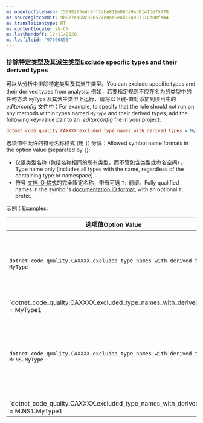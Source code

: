 ```yaml
---
ms.openlocfilehash: 150882f3e4c9ff7abe811e09da94b8141de75778
ms.sourcegitcommit: 9b877e160c326577e8aa5ead22a937110d80fa44
ms.translationtype: MT
ms.contentlocale: zh-CN
ms.lasthandoff: 12/11/2020
ms.locfileid: "97366855"
---
```

### <a name="exclude-specific-types-and-their-derived-types"></a><span data-ttu-id="9df77-101">排除特定类型及其派生类型</span><span class="sxs-lookup"><span data-stu-id="9df77-101">Exclude specific types and their derived types</span></span>

<span data-ttu-id="9df77-102">可以从分析中排除特定类型及其派生类型。</span><span class="sxs-lookup"><span data-stu-id="9df77-102">You can exclude specific types and their derived types from analysis.</span></span> <span data-ttu-id="9df77-103">例如，若要指定规则不应在名为的类型中的任何方法 `MyType` 及其派生类型上运行，请将以下键-值对添加到项目中的 *editorconfig* 文件中：</span><span class="sxs-lookup"><span data-stu-id="9df77-103">For example, to specify that the rule should not run on any methods within types named `MyType` and their derived types, add the following key-value pair to an *.editorconfig* file in your project:</span></span>

```ini
dotnet_code_quality.CAXXXX.excluded_type_names_with_derived_types = MyType
```

<span data-ttu-id="9df77-104">选项值中允许的符号名称格式 (用 `|`) 分隔：</span><span class="sxs-lookup"><span data-stu-id="9df77-104">Allowed symbol name formats in the option value (separated by `|`):</span></span>

- <span data-ttu-id="9df77-105">仅限类型名称 (包括名称相同的所有类型，而不管包含类型或命名空间) 。</span><span class="sxs-lookup"><span data-stu-id="9df77-105">Type name only (includes all types with the name, regardless of the containing type or namespace)..</span></span>
- <span data-ttu-id="9df77-106">符号 [文档 ID 格式](../../docs/csharp/programming-guide/xmldoc/processing-the-xml-file.md#id-strings)的完全限定名称，带有可选 `T:` 前缀。</span><span class="sxs-lookup"><span data-stu-id="9df77-106">Fully qualified names in the symbol's [documentation ID format](../../docs/csharp/programming-guide/xmldoc/processing-the-xml-file.md#id-strings), with an optional `T:` prefix.</span></span>

<span data-ttu-id="9df77-107">示例：</span><span class="sxs-lookup"><span data-stu-id="9df77-107">Examples:</span></span>

| <span data-ttu-id="9df77-108">选项值</span><span class="sxs-lookup"><span data-stu-id="9df77-108">Option Value</span></span> | <span data-ttu-id="9df77-109">总结</span><span class="sxs-lookup"><span data-stu-id="9df77-109">Summary</span></span> |
| --- | --- |
|`dotnet_code_quality.CAXXXX.excluded_type_names_with_derived_types = MyType` | <span data-ttu-id="9df77-110">匹配名为的所有类型 `MyType` 及其所有派生类型。</span><span class="sxs-lookup"><span data-stu-id="9df77-110">Matches all types named `MyType` and all of their derived types.</span></span> |
|`dotnet_code_quality.CAXXXX.excluded_type_names_with_derived_types = MyType1|MyType2` | <span data-ttu-id="9df77-111">匹配名为或及其 `MyType1` `MyType2` 所有派生类型的所有类型。</span><span class="sxs-lookup"><span data-stu-id="9df77-111">Matches all types named either `MyType1` or `MyType2` and all of their derived types.</span></span> |
|`dotnet_code_quality.CAXXXX.excluded_type_names_with_derived_types = M:NS.MyType` | <span data-ttu-id="9df77-112">匹配 `MyType` 具有给定完全限定名称及其所有派生类型的特定类型。</span><span class="sxs-lookup"><span data-stu-id="9df77-112">Matches specific type `MyType` with given fully qualified name and all of its derived types.</span></span> |
|`dotnet_code_quality.CAXXXX.excluded_type_names_with_derived_types = M:NS1.MyType1|M:NS2.MyType2` | <span data-ttu-id="9df77-113">匹配特定的类型， `MyType1` 以及 `MyType2` 相应的完全限定名称及其所有派生类型。</span><span class="sxs-lookup"><span data-stu-id="9df77-113">Matches specific types `MyType1` and `MyType2` with the respective fully qualified names, and all of their derived types.</span></span> |
